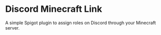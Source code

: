 # Discord Minecraft Link
 A simple Spigot plugin to assign roles on Discord through your Minecraft server.
